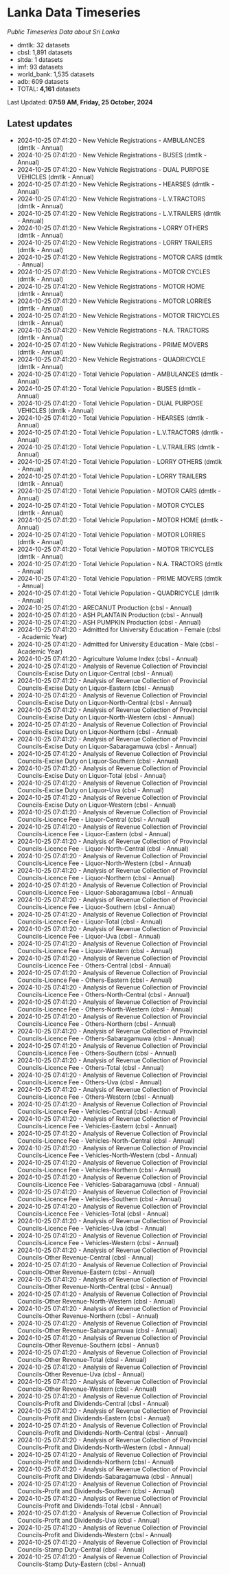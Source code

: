 # Lanka Data Timeseries
*Public Timeseries Data about Sri Lanka*

* dmtlk: 32 datasets
* cbsl: 1,891 datasets
* sltda: 1 datasets
* imf: 93 datasets
* world_bank: 1,535 datasets
* adb: 609 datasets
* TOTAL: **4,161** datasets

Last Updated: **07:59 AM, Friday, 25 October, 2024**

## Latest updates

* 2024-10-25 07:41:20 - New Vehicle Registrations - AMBULANCES (dmtlk - Annual)
* 2024-10-25 07:41:20 - New Vehicle Registrations - BUSES (dmtlk - Annual)
* 2024-10-25 07:41:20 - New Vehicle Registrations - DUAL PURPOSE VEHICLES (dmtlk - Annual)
* 2024-10-25 07:41:20 - New Vehicle Registrations - HEARSES (dmtlk - Annual)
* 2024-10-25 07:41:20 - New Vehicle Registrations - L.V.TRACTORS (dmtlk - Annual)
* 2024-10-25 07:41:20 - New Vehicle Registrations - L.V.TRAILERS (dmtlk - Annual)
* 2024-10-25 07:41:20 - New Vehicle Registrations - LORRY OTHERS (dmtlk - Annual)
* 2024-10-25 07:41:20 - New Vehicle Registrations - LORRY TRAILERS (dmtlk - Annual)
* 2024-10-25 07:41:20 - New Vehicle Registrations - MOTOR CARS (dmtlk - Annual)
* 2024-10-25 07:41:20 - New Vehicle Registrations - MOTOR CYCLES (dmtlk - Annual)
* 2024-10-25 07:41:20 - New Vehicle Registrations - MOTOR HOME (dmtlk - Annual)
* 2024-10-25 07:41:20 - New Vehicle Registrations - MOTOR LORRIES (dmtlk - Annual)
* 2024-10-25 07:41:20 - New Vehicle Registrations - MOTOR TRICYCLES (dmtlk - Annual)
* 2024-10-25 07:41:20 - New Vehicle Registrations - N.A. TRACTORS (dmtlk - Annual)
* 2024-10-25 07:41:20 - New Vehicle Registrations - PRIME MOVERS (dmtlk - Annual)
* 2024-10-25 07:41:20 - New Vehicle Registrations - QUADRICYCLE (dmtlk - Annual)
* 2024-10-25 07:41:20 - Total Vehicle Population - AMBULANCES (dmtlk - Annual)
* 2024-10-25 07:41:20 - Total Vehicle Population - BUSES (dmtlk - Annual)
* 2024-10-25 07:41:20 - Total Vehicle Population - DUAL PURPOSE VEHICLES (dmtlk - Annual)
* 2024-10-25 07:41:20 - Total Vehicle Population - HEARSES (dmtlk - Annual)
* 2024-10-25 07:41:20 - Total Vehicle Population - L.V.TRACTORS (dmtlk - Annual)
* 2024-10-25 07:41:20 - Total Vehicle Population - L.V.TRAILERS (dmtlk - Annual)
* 2024-10-25 07:41:20 - Total Vehicle Population - LORRY OTHERS (dmtlk - Annual)
* 2024-10-25 07:41:20 - Total Vehicle Population - LORRY TRAILERS (dmtlk - Annual)
* 2024-10-25 07:41:20 - Total Vehicle Population - MOTOR CARS (dmtlk - Annual)
* 2024-10-25 07:41:20 - Total Vehicle Population - MOTOR CYCLES (dmtlk - Annual)
* 2024-10-25 07:41:20 - Total Vehicle Population - MOTOR HOME (dmtlk - Annual)
* 2024-10-25 07:41:20 - Total Vehicle Population - MOTOR LORRIES (dmtlk - Annual)
* 2024-10-25 07:41:20 - Total Vehicle Population - MOTOR TRICYCLES (dmtlk - Annual)
* 2024-10-25 07:41:20 - Total Vehicle Population - N.A. TRACTORS (dmtlk - Annual)
* 2024-10-25 07:41:20 - Total Vehicle Population - PRIME MOVERS (dmtlk - Annual)
* 2024-10-25 07:41:20 - Total Vehicle Population - QUADRICYCLE (dmtlk - Annual)
* 2024-10-25 07:41:20 - ARECANUT Production (cbsl - Annual)
* 2024-10-25 07:41:20 - ASH PLANTAIN Production (cbsl - Annual)
* 2024-10-25 07:41:20 - ASH PUMPKIN Production (cbsl - Annual)
* 2024-10-25 07:41:20 - Admitted for University Education - Female (cbsl - Academic Year)
* 2024-10-25 07:41:20 - Admitted for University Education - Male (cbsl - Academic Year)
* 2024-10-25 07:41:20 - Agriculture Volume Index (cbsl - Annual)
* 2024-10-25 07:41:20 - Analysis of Revenue Collection of Provincial Councils-Excise Duty on Liquor-Central (cbsl - Annual)
* 2024-10-25 07:41:20 - Analysis of Revenue Collection of Provincial Councils-Excise Duty on Liquor-Eastern (cbsl - Annual)
* 2024-10-25 07:41:20 - Analysis of Revenue Collection of Provincial Councils-Excise Duty on Liquor-North-Central (cbsl - Annual)
* 2024-10-25 07:41:20 - Analysis of Revenue Collection of Provincial Councils-Excise Duty on Liquor-North-Western (cbsl - Annual)
* 2024-10-25 07:41:20 - Analysis of Revenue Collection of Provincial Councils-Excise Duty on Liquor-Northern (cbsl - Annual)
* 2024-10-25 07:41:20 - Analysis of Revenue Collection of Provincial Councils-Excise Duty on Liquor-Sabaragamuwa (cbsl - Annual)
* 2024-10-25 07:41:20 - Analysis of Revenue Collection of Provincial Councils-Excise Duty on Liquor-Southern (cbsl - Annual)
* 2024-10-25 07:41:20 - Analysis of Revenue Collection of Provincial Councils-Excise Duty on Liquor-Total (cbsl - Annual)
* 2024-10-25 07:41:20 - Analysis of Revenue Collection of Provincial Councils-Excise Duty on Liquor-Uva (cbsl - Annual)
* 2024-10-25 07:41:20 - Analysis of Revenue Collection of Provincial Councils-Excise Duty on Liquor-Western (cbsl - Annual)
* 2024-10-25 07:41:20 - Analysis of Revenue Collection of Provincial Councils-Licence Fee - Liquor-Central (cbsl - Annual)
* 2024-10-25 07:41:20 - Analysis of Revenue Collection of Provincial Councils-Licence Fee - Liquor-Eastern (cbsl - Annual)
* 2024-10-25 07:41:20 - Analysis of Revenue Collection of Provincial Councils-Licence Fee - Liquor-North-Central (cbsl - Annual)
* 2024-10-25 07:41:20 - Analysis of Revenue Collection of Provincial Councils-Licence Fee - Liquor-North-Western (cbsl - Annual)
* 2024-10-25 07:41:20 - Analysis of Revenue Collection of Provincial Councils-Licence Fee - Liquor-Northern (cbsl - Annual)
* 2024-10-25 07:41:20 - Analysis of Revenue Collection of Provincial Councils-Licence Fee - Liquor-Sabaragamuwa (cbsl - Annual)
* 2024-10-25 07:41:20 - Analysis of Revenue Collection of Provincial Councils-Licence Fee - Liquor-Southern (cbsl - Annual)
* 2024-10-25 07:41:20 - Analysis of Revenue Collection of Provincial Councils-Licence Fee - Liquor-Total (cbsl - Annual)
* 2024-10-25 07:41:20 - Analysis of Revenue Collection of Provincial Councils-Licence Fee - Liquor-Uva (cbsl - Annual)
* 2024-10-25 07:41:20 - Analysis of Revenue Collection of Provincial Councils-Licence Fee - Liquor-Western (cbsl - Annual)
* 2024-10-25 07:41:20 - Analysis of Revenue Collection of Provincial Councils-Licence Fee - Others-Central (cbsl - Annual)
* 2024-10-25 07:41:20 - Analysis of Revenue Collection of Provincial Councils-Licence Fee - Others-Eastern (cbsl - Annual)
* 2024-10-25 07:41:20 - Analysis of Revenue Collection of Provincial Councils-Licence Fee - Others-North-Central (cbsl - Annual)
* 2024-10-25 07:41:20 - Analysis of Revenue Collection of Provincial Councils-Licence Fee - Others-North-Western (cbsl - Annual)
* 2024-10-25 07:41:20 - Analysis of Revenue Collection of Provincial Councils-Licence Fee - Others-Northern (cbsl - Annual)
* 2024-10-25 07:41:20 - Analysis of Revenue Collection of Provincial Councils-Licence Fee - Others-Sabaragamuwa (cbsl - Annual)
* 2024-10-25 07:41:20 - Analysis of Revenue Collection of Provincial Councils-Licence Fee - Others-Southern (cbsl - Annual)
* 2024-10-25 07:41:20 - Analysis of Revenue Collection of Provincial Councils-Licence Fee - Others-Total (cbsl - Annual)
* 2024-10-25 07:41:20 - Analysis of Revenue Collection of Provincial Councils-Licence Fee - Others-Uva (cbsl - Annual)
* 2024-10-25 07:41:20 - Analysis of Revenue Collection of Provincial Councils-Licence Fee - Others-Western (cbsl - Annual)
* 2024-10-25 07:41:20 - Analysis of Revenue Collection of Provincial Councils-Licence Fee - Vehicles-Central (cbsl - Annual)
* 2024-10-25 07:41:20 - Analysis of Revenue Collection of Provincial Councils-Licence Fee - Vehicles-Eastern (cbsl - Annual)
* 2024-10-25 07:41:20 - Analysis of Revenue Collection of Provincial Councils-Licence Fee - Vehicles-North-Central (cbsl - Annual)
* 2024-10-25 07:41:20 - Analysis of Revenue Collection of Provincial Councils-Licence Fee - Vehicles-North-Western (cbsl - Annual)
* 2024-10-25 07:41:20 - Analysis of Revenue Collection of Provincial Councils-Licence Fee - Vehicles-Northern (cbsl - Annual)
* 2024-10-25 07:41:20 - Analysis of Revenue Collection of Provincial Councils-Licence Fee - Vehicles-Sabaragamuwa (cbsl - Annual)
* 2024-10-25 07:41:20 - Analysis of Revenue Collection of Provincial Councils-Licence Fee - Vehicles-Southern (cbsl - Annual)
* 2024-10-25 07:41:20 - Analysis of Revenue Collection of Provincial Councils-Licence Fee - Vehicles-Total (cbsl - Annual)
* 2024-10-25 07:41:20 - Analysis of Revenue Collection of Provincial Councils-Licence Fee - Vehicles-Uva (cbsl - Annual)
* 2024-10-25 07:41:20 - Analysis of Revenue Collection of Provincial Councils-Licence Fee - Vehicles-Western (cbsl - Annual)
* 2024-10-25 07:41:20 - Analysis of Revenue Collection of Provincial Councils-Other Revenue-Central (cbsl - Annual)
* 2024-10-25 07:41:20 - Analysis of Revenue Collection of Provincial Councils-Other Revenue-Eastern (cbsl - Annual)
* 2024-10-25 07:41:20 - Analysis of Revenue Collection of Provincial Councils-Other Revenue-North-Central (cbsl - Annual)
* 2024-10-25 07:41:20 - Analysis of Revenue Collection of Provincial Councils-Other Revenue-North-Western (cbsl - Annual)
* 2024-10-25 07:41:20 - Analysis of Revenue Collection of Provincial Councils-Other Revenue-Northern (cbsl - Annual)
* 2024-10-25 07:41:20 - Analysis of Revenue Collection of Provincial Councils-Other Revenue-Sabaragamuwa (cbsl - Annual)
* 2024-10-25 07:41:20 - Analysis of Revenue Collection of Provincial Councils-Other Revenue-Southern (cbsl - Annual)
* 2024-10-25 07:41:20 - Analysis of Revenue Collection of Provincial Councils-Other Revenue-Total (cbsl - Annual)
* 2024-10-25 07:41:20 - Analysis of Revenue Collection of Provincial Councils-Other Revenue-Uva (cbsl - Annual)
* 2024-10-25 07:41:20 - Analysis of Revenue Collection of Provincial Councils-Other Revenue-Western (cbsl - Annual)
* 2024-10-25 07:41:20 - Analysis of Revenue Collection of Provincial Councils-Profit and Dividends-Central (cbsl - Annual)
* 2024-10-25 07:41:20 - Analysis of Revenue Collection of Provincial Councils-Profit and Dividends-Eastern (cbsl - Annual)
* 2024-10-25 07:41:20 - Analysis of Revenue Collection of Provincial Councils-Profit and Dividends-North-Central (cbsl - Annual)
* 2024-10-25 07:41:20 - Analysis of Revenue Collection of Provincial Councils-Profit and Dividends-North-Western (cbsl - Annual)
* 2024-10-25 07:41:20 - Analysis of Revenue Collection of Provincial Councils-Profit and Dividends-Northern (cbsl - Annual)
* 2024-10-25 07:41:20 - Analysis of Revenue Collection of Provincial Councils-Profit and Dividends-Sabaragamuwa (cbsl - Annual)
* 2024-10-25 07:41:20 - Analysis of Revenue Collection of Provincial Councils-Profit and Dividends-Southern (cbsl - Annual)
* 2024-10-25 07:41:20 - Analysis of Revenue Collection of Provincial Councils-Profit and Dividends-Total (cbsl - Annual)
* 2024-10-25 07:41:20 - Analysis of Revenue Collection of Provincial Councils-Profit and Dividends-Uva (cbsl - Annual)
* 2024-10-25 07:41:20 - Analysis of Revenue Collection of Provincial Councils-Profit and Dividends-Western (cbsl - Annual)
* 2024-10-25 07:41:20 - Analysis of Revenue Collection of Provincial Councils-Stamp Duty-Central (cbsl - Annual)
* 2024-10-25 07:41:20 - Analysis of Revenue Collection of Provincial Councils-Stamp Duty-Eastern (cbsl - Annual)
